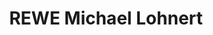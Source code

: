 ---
title: "REWE Michael Lohnert"
url: /hofheim-in-unterfranken/rewe-michael-lohnert/
shop: Supermarkt
---